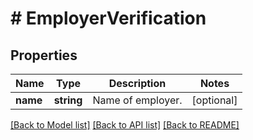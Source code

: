 # # EmployerVerification

## Properties

Name | Type | Description | Notes
------------ | ------------- | ------------- | -------------
**name** | **string** | Name of employer. | [optional]

[[Back to Model list]](../../README.md#models) [[Back to API list]](../../README.md#endpoints) [[Back to README]](../../README.md)

